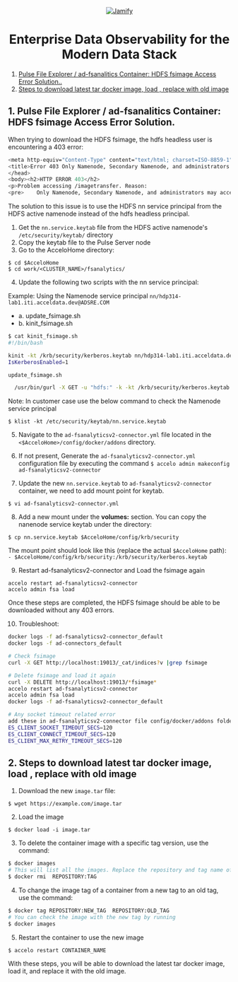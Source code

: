 <p align="center">
  <a href="https://www.acceldata.io">
    <img alt="Jamify" src="https://user-images.githubusercontent.com/28974904/213919961-56b0dfbf-a5a4-45b1-aa16-ec5f6fd1ac78.png" />
  </a>
</p>
<h1 align="center">
   Enterprise Data Observability for the Modern Data Stack <br/>
</h1>


1. [Pulse File Explorer / ad-fsanalitics Container: HDFS fsimage Access Error Solution..](https://github.com/bhagadepravin/acceldata/blob/main/known-issue/pulse-issues.md#1-pulse-file-explorer--ad-fsanalitics-container-hdfs-fsimage-access-error-solution)
2. [Steps to download latest tar docker image, load , replace with old image](https://github.com/bhagadepravin/acceldata/blob/main/known-issue/pulse-issues.md#2-steps-to-download-latest-tar-docker-image-load--replace-with-old-image)

## 1. Pulse File Explorer / ad-fsanalitics Container: HDFS fsimage Access Error Solution.

When trying to download the HDFS fsimage, the hdfs headless user is encountering a 403 error:

```bash
<meta http-equiv="Content-Type" content="text/html; charset=ISO-8859-1"/>
<title>Error 403 Only Namenode, Secondary Namenode, and administrators may access this servlet</title>
</head>
<body><h2>HTTP ERROR 403</h2>
<p>Problem accessing /imagetransfer. Reason:
<pre>    Only Namenode, Secondary Namenode, and administrators may access this servlet</pre></p><hr /><i><small>Powered by Jetty://</small></i><br/>
```

The solution to this issue is to use the HDFS nn service principal from the HDFS active namenode instead of the hdfs headless principal.

1. Get the `nn.service.keytab` file from the HDFS active namenode's `/etc/security/keytab/` directory
2. Copy the keytab file to the Pulse Server node
3. Go to the AcceloHome directory:
```
$ cd $AcceloHome
$ cd work/<CLUSTER_NAME>/fsanalytics/
```
4. Update the following two scripts with the nn service principal:

Example: Using the Namenode service principal `nn/hdp314-lab1.iti.acceldata.dev@ADSRE.COM`
* a. update_fsimage.sh
* b. kinit_fsimage.sh

```bash
$ cat kinit_fsimage.sh
#!/bin/bash

kinit -kt /krb/security/kerberos.keytab nn/hdp314-lab1.iti.acceldata.dev@ADSRE.COM
IsKerberosEnabled=1
```

```bash
update_fsimage.sh

  /usr/bin/gurl -X GET -u "hdfs:" -k -kt /krb/security/kerberos.keytab -kp nn/hdp314-lab1.iti.acceldata.dev@ADSRE.COM -o /etc/fsanalytics/$1/fsimage -l "http://hdp314-lab2.iti.acceldata.dev:50070/imagetransfer?getimage=1&txid=latest"
```

Note: In customer case use the below command to check the Namenode service principal
```
$ klist -kt /etc/security/keytab/nn.service.keytab
```
5. Navigate to the `ad-fsanalyticsv2-connector.yml` file located in the `<$AcceloHome>/config/docker/addons` directory.

6. If not present, Generate the `ad-fsanalyticsv2-connector.yml` configuration file by executing the command
`$ accelo admin makeconfig ad-fsanalyticsv2-connector`

7. Update the new `nn.service.keytab` to `ad-fsanalyticsv2-connector` container, we need to add mount point for keytab.

`$ vi ad-fsanalyticsv2-connector.yml`

8. Add a new mount under the **volumes:** section. You can copy the nanenode service keytab under the directory:

`$ cp nn.service.keytab $AcceloHome/config/krb/security`

The mount point should look like this (replace the actual `$AcceloHome` path):
`- $AcceloHome/config/krb/security:/krb/security/kerberos.keytab`

9. Restart ad-fsanalyticsv2-connector and Load the fsimage again
```
accelo restart ad-fsanalyticsv2-connector
accelo admin fsa load
```

Once these steps are completed, the HDFS fsimage should be able to be downloaded without any 403 errors.

10. Troubleshoot:
```bash
docker logs -f ad-fsanalyticsv2-connector_default
docker logs -f ad-connectors_default

# Check fsimage
curl -X GET http://localhost:19013/_cat/indices?v |grep fsimage

# Delete fsimage and load it again
curl -X DELETE http://localhost:19013/*fsimage*
accelo restart ad-fsanalyticsv2-connector
accelo admin fsa load
docker logs -f ad-fsanalyticsv2-connector_default

# Any socket timeout related error
add these in ad-fsanalyticsv2-connector file config/docker/addons folder
ES_CLIENT_SOCKET_TIMEOUT_SECS=120
ES_CLIENT_CONNECT_TIMEOUT_SECS=120
ES_CLIENT_MAX_RETRY_TIMEOUT_SECS=120
```


## 2. Steps to download latest tar docker image, load , replace with old image 

1. Download the new `image.tar` file:
```
$ wget https://example.com/image.tar
```

2. Load the image
```
$ docker load -i image.tar
```

3. To delete the container image with a specific tag version, use the command:
```bash
$ docker images 
# This will list all the images. Replace the repository and tag name of the image that you want to delete.
$ docker rmi  REPOSITORY:TAG
```

4. To change the image tag of a container from a new tag to an old tag, use the command:
```bash
$ docker tag REPOSITORY:NEW_TAG  REPOSITORY:OLD_TAG
# You can check the image with the new tag by running
$ docker images 
```
5. Restart the container to use the new image
```
$ accelo restart CONTAINER_NAME
```
With these steps, you will be able to download the latest tar docker image, load it, and replace it with the old image.
